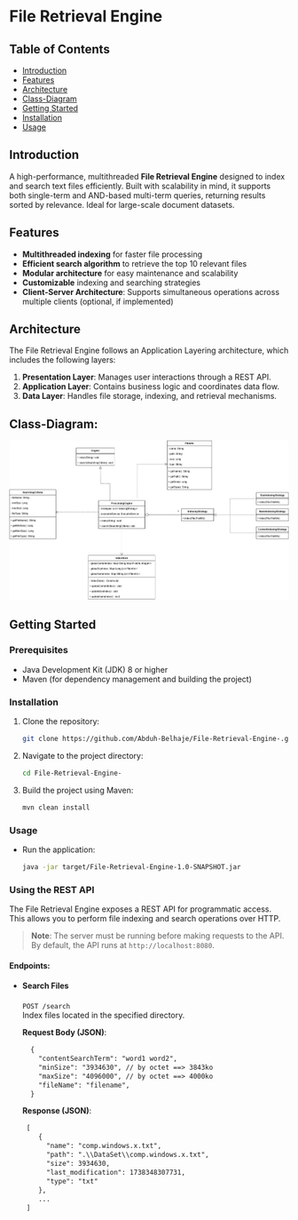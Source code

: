 # File Retrieval Engine

## Table of Contents
- [Introduction](#introduction)
- [Features](#features)
- [Architecture](#architecture)
- [Class-Diagram](#class-diagram)
- [Getting Started](#getting-started)
- [Installation](#installation)
- [Usage](#usage)

## Introduction
A high-performance, multithreaded **File Retrieval Engine** designed to index and search text files efficiently. Built with scalability in mind, it supports both single-term and AND-based multi-term queries, returning results sorted by relevance. Ideal for large-scale document datasets.

## Features
- **Multithreaded indexing** for faster file processing
- **Efficient search algorithm** to retrieve the top 10 relevant files
- **Modular architecture** for easy maintenance and scalability
- **Customizable** indexing and searching strategies
- **Client-Server Architecture**: Supports simultaneous operations across multiple clients (optional, if implemented)

## Architecture
The File Retrieval Engine follows an Application Layering architecture, which includes the following layers:
1. **Presentation Layer**: Manages user interactions through a REST API.
2. **Application Layer**: Contains business logic and coordinates data flow.
3. **Data Layer**: Handles file storage, indexing, and retrieval mechanisms.

## Class-Diagram:
![class-diagram.png](support/class-diagram.png)
## Getting Started

### Prerequisites
- Java Development Kit (JDK) 8 or higher
- Maven (for dependency management and building the project)

### Installation

1. Clone the repository:

   ```bash
   git clone https://github.com/Abduh-Belhaje/File-Retrieval-Engine-.git

2. Navigate to the project directory:

   ```bash
   cd File-Retrieval-Engine-

3. Build the project using Maven:

   ```bash
   mvn clean install

### Usage

- Run the application:

   ```bash
   java -jar target/File-Retrieval-Engine-1.0-SNAPSHOT.jar

### Using the REST API

The File Retrieval Engine exposes a REST API for programmatic access. This allows you to perform file indexing and search operations over HTTP.

> **Note**: The server must be running before making requests to the API. By default, the API runs at `http://localhost:8080`.

#### Endpoints:

- #### **Search Files**
  `POST /search`  
  Index files located in the specified directory.

  **Request Body (JSON)**:

        {
          "contentSearchTerm": "word1 word2",
          "minSize": "3934630", // by octet ==> 3843ko
          "maxSize": "4096000", // by octet ==> 4000ko
          "fileName": "filename", 
        }

  **Response (JSON)**:

       [
          {
            "name": "comp.windows.x.txt",
            "path": ".\\DataSet\\comp.windows.x.txt",
            "size": 3934630,
            "last_modification": 1738348307731,
            "type": "txt"
          },
          ...
       ]



